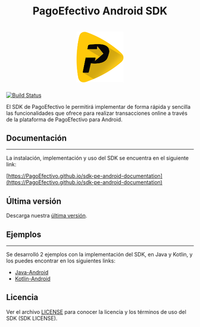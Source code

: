<h1 align="center">PagoEfectivo Android SDK </h1>

<h1 align="center">
  <a href="https://github.com/PagoEfectivo">
    <img src="assets/pagoefectivo.png" alt="Orbis Mobile Developers" width="25%"></a>
  </a>
</h1>

[![Build Status](https://jitpack.io/v/PagoEfectivo/sdk-pe-android.svg)](https://jitpack.io/#PagoEfectivo/sdk-pe-android)

El SDK de PagoEfectivo le permitirá implementar de forma rápida y sencilla las funcionalidades que ofrece para realizar transacciones online a través de la plataforma de PagoEfectivo para Android.

  ## Documentación
  ---
  La instalación, implementación y uso del SDK se encuentra en el siguiente link:

  [https://PagoEfectivo.github.io/sdk-pe-android-documentation](https://PagoEfectivo.github.io/sdk-pe-android-documentation)

  ## Última versión

  Descarga nuestra [última versión](https://github.com/PagoEfectivo/sdk-pe-android/releases/latest).

  ## Ejemplos
  ---
  Se desarrolló 2 ejemplos con la implementación del SDK, en Java y Kotlin, y los puedes encontrar en los siguientes links:
  - [Java-Android](https://github.com/PagoEfectivo/sdk-pe-android-java-example.git)
  - [Kotlin-Android](https://github.com/PagoEfectivo/sdk-pe-android-kotlin-example.git)

  ## Licencia

  Ver el archivo [LICENSE](LICENSE.md) para conocer la licencia y los términos de uso del SDK (SDK LICENSE).
